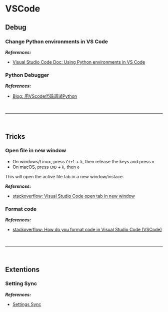 # VSCode

## Debug

### Change Python environments in VS Code

***References:***

- [Visual Studio Code Doc: Using Python environments in VS Code](https://code.visualstudio.com/docs/python/environments)

### Python Debugger

***References:***

- [Blog: 用VScode代码调试Python](https://www.cnblogs.com/it-tsz/p/9022456.html)

<br>

***

<br>

## Tricks

### Open file in new window

- On windows/Linux, press `Ctrl` + `k`, then release the keys and press `o`
- On macOS, press `CMD` + `k`, then `o`

This will open the active file tab in a new window/instace.

***References:***

- [stackoverflow: Visual Studio Code open tab in new window](https://stackoverflow.com/questions/43362133/visual-studio-code-open-tab-in-new-window)

### Format code

***References:***

- [stackoverflow: How do you format code in Visual Studio Code (VSCode)](https://stackoverflow.com/questions/29973357/how-do-you-format-code-in-visual-studio-code-vscode)

<br>

***

<br>

## Extentions

### Setting Sync

***References:***

- [Settings Sync](https://marketplace.visualstudio.com/items?itemName=Shan.code-settings-sync)